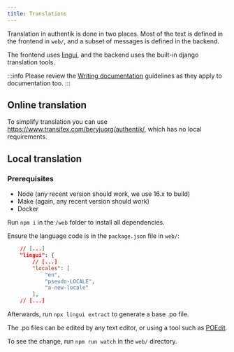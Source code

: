 ```yaml
---
title: Translations
---
```


Translation in authentik is done in two places. Most of the text is defined in the frontend in `web/`, and a subset of messages is defined in the backend.

The frontend uses [lingui](https://lingui.js.org/), and the backend uses the built-in django translation tools.

:::info
Please review the [Writing documentation](./docs/writing-documentation) guidelines as they apply to documentation too.
:::

## Online translation

To simplify translation you can use https://www.transifex.com/beryjuorg/authentik/, which has no local requirements.

## Local translation

### Prerequisites

- Node (any recent version should work, we use 16.x to build)
- Make (again, any recent version should work)
- Docker

Run `npm i` in the `/web` folder to install all dependencies.

Ensure the language code is in the `package.json` file in `web/`:

```json
    // [...]
    "lingui": {
        // [...]
        "locales": [
            "en",
            "pseudo-LOCALE",
            "a-new-locale"
        ],
    // [...]
```

Afterwards, run `npx lingui extract` to generate a base .po file.

The .po files can be edited by any text editor, or using a tool such as [POEdit](https://poedit.net/).

To see the change, run `npm run watch` in the `web/` directory.
